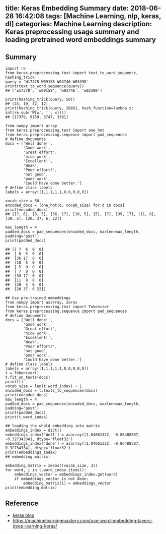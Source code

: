 title: Keras Embedding Summary
date: 2018-06-28 16:42:08
tags: [Machine Learning, nlp, keras, dl]
categories: Machine Learning
description: Keras preprocessing usage summary and loading pretrained word embeddings summary
---


## Summary

```
import re
from keras.preprocessing.text import text_to_word_sequence, hashing_trick
query = 'W17378 W09158 W03746 W03390'
print(text_to_word_sequence(query))
## ['w17378', 'w09158', 'w03746', 'w03390']

print(hashing_trick(query, 50))
## [23, 19, 32, 12]
print(hashing_trick(query, 20891, hash_function=lambda x: int(re.sub('W|w', '', x))))
## [17379, 9159, 3747, 3391]

```

```
from numpy import array
from keras.preprocessing.text import one_hot
from keras.preprocessing.sequence import pad_sequences
# define documents
docs = ['Well done!',
		'Good work',
		'Great effort',
		'nice work',
		'Excellent!',
		'Weak',
		'Poor effort!',
		'not good',
		'poor work',
		'Could have done better.']
# define class labels
labels = array([1,1,1,1,1,0,0,0,0,0])

vocab_size = 50
encoded_docs = [one_hot(d, vocab_size) for d in docs]
print(encoded_docs)
## [[7, 6], [8, 5], [36, 17], [10, 5], [5], [7], [39, 17], [11, 8], [39, 5], [20, 37, 6, 22]]

max_length = 4
padded_docs = pad_sequences(encoded_docs, maxlen=max_length, padding='post')
print(padded_docs)

## [[ 7  6  0  0]
##  [ 8  5  0  0]
##  [36 17  0  0]
##  [10  5  0  0]
##  [ 5  0  0  0]
##  [ 7  0  0  0]
##  [39 17  0  0]
##  [11  8  0  0]
##  [39  5  0  0]
##  [20 37  6 22]]

```

```
## Use pre-trained embeddings
from numpy import asarray, zeros
from keras.preprocessing.text import Tokenizer
from keras.preprocessing.sequence import pad_sequences
# define documents
docs = ['Well done!',
		'Good work',
		'Great effort',
		'nice work',
		'Excellent!',
		'Weak',
		'Poor effort!',
		'not good',
		'poor work',
		'Could have done better.']
# define class labels
labels = array([1,1,1,1,1,0,0,0,0,0])
t = Tokenizer()
t.fit_on_texts(docs)
print(t)
vocab_size = len(t.word_index) + 1
encoded_docs = t.texts_to_sequences(docs)
print(encoded_docs)
max_length = 4
padded_docs = pad_sequences(encoded_docs, maxlen=max_length, padding='post')
print(padded_docs)
print(t.word_index)

## loading the whold embedding into matrix
embeddings_index = dict()
embeddings_index['Well'] = asarray([1.04661322, -0.86488587, -0.32734334], dtype='float32')
embeddings_index['done'] = asarray([1.04661322, -0.86488587, 0.32734334], dtype='float32')
print(embeddings_index)
## embedding matrix:

embedding_matrix = zeros((vocab_size, 3))
for word, i in t.word_index.items():
    embeddings_vector = embeddings_index.get(word)
    if embeddings_vector is not None:
        embedding_matrix[i] = embeddings_vector
print(embedding_matrix)
```


## Reference
- [keras blog](https://blog.keras.io/using-pre-trained-word-embeddings-in-a-keras-model.html)
- https://machinelearningmastery.com/use-word-embedding-layers-deep-learning-keras/
